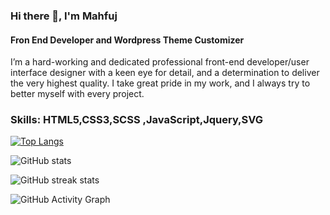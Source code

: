 ### Hi there 👋, I'm Mahfuj
#### Fron End Developer and Wordpress Theme Customizer
I’m a hard-working and dedicated professional front-end developer/user interface designer with a keen eye for detail, and a determination to deliver the very highest quality. I take great pride in my work, and I always try to better myself with every project.

### Skills: HTML5,CSS3,SCSS ,JavaScript,Jquery,SVG 


[![Top Langs](https://github-readme-stats.vercel.app/api/top-langs/?username=mahfuj890)](https://github.com/anuraghazra/github-readme-stats)
 
![GitHub stats](https://github-readme-stats.vercel.app/api?username=mahfuj890&show_icons=true)  

![GitHub streak stats](https://github-readme-streak-stats.herokuapp.com/?user=mahfuj890) 

![GitHub Activity Graph](https://activity-graph.herokuapp.com/graph?username=mahfuj890) 

